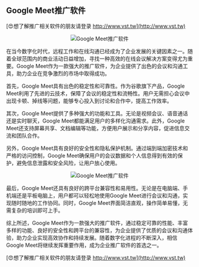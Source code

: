 ## **Google Meet推广软件**

[😍想了解推广相关软件的朋友请登录 http://www.vst.tw](http://www.vst.tw)

 <center><img src="https://vst.tw/MP4/tuiguang/png/8.png" alt="Google Meet推广软件"></center>

在当今数字化时代，远程工作和在线沟通已经成为了企业发展的关键因素之一。随着全球范围内的商业活动日益增加，寻找一种高效的在线会议解决方案变得尤为重要。Google Meet作为一款强大的推广软件，为企业提供了出色的会议和沟通工具，助力企业在竞争激烈的市场中取得成功。

首先，Google Meet具有出色的稳定性和可靠性。作为谷歌旗下产品，Google Meet利用了先进的云技术，保障了会议的稳定性和流畅性。用户无需担心会议中出现卡顿、掉线等问题，能够专心投入到讨论和合作中，提高工作效率。

其次，Google Meet提供了多种强大的功能和工具。无论是视频会议、语音通话还是实时聊天，Google Meet都能满足用户的多样化沟通需求。此外，Google Meet还支持屏幕共享、文档编辑等功能，方便用户展示和分享内容，促进信息交流和团队合作。

另外，Google Meet具有良好的安全性和隐私保护机制。通过端到端加密技术和严格的访问控制，Google Meet确保用户的会议数据和个人信息得到有效的保护，避免信息泄露和安全风险，让用户放心使用。

 <center><img src="https://vst.tw/MP4/tuiguang/png/1.png" alt="Google Meet推广软件"></center>

最后，Google Meet还具有良好的跨平台兼容性和易用性。无论是在电脑端、手机端还是平板电脑上，用户都可以轻松地使用Google Meet进行会议和沟通，实现随时随地的工作协同。同时，Google Meet界面简洁直观，操作简单易懂，无需复杂的培训即可上手。

综上所述，Google Meet作为一款强大的推广软件，通过稳定可靠的性能、丰富多样的功能、良好的安全性和跨平台的兼容性，为企业提供了优质的会议和沟通体验，助力企业实现高效协作和持续发展。随着数字化进程的不断深入，相信Google Meet将继续发挥重要作用，成为企业推广软件的首选之一。

[😍想了解推广相关软件的朋友请登录 http://www.vst.tw](http://www.vst.tw)



